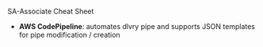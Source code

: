 SA-Associate Cheat Sheet
* **AWS CodePipeline**: automates dlvry pipe and supports JSON templates for pipe modification / creation
